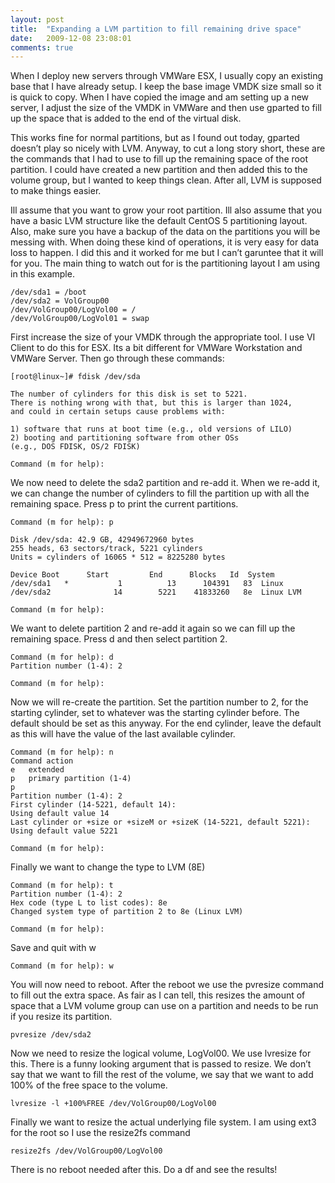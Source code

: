 ```yaml
---
layout: post
title:  "Expanding a LVM partition to fill remaining drive space"
date:   2009-12-08 23:08:01
comments: true
---
```


When I deploy new servers through VMWare ESX, I usually copy an existing base that I have already setup. I keep the base image VMDK size small so it is quick to copy. When I have copied the image and am setting up a new server, I adjust the size of the VMDK in VMWare and then use gparted to fill up the space that is added to the end of the virtual disk.

This works fine for normal partitions, but as I found out today, gparted doesn’t play so nicely with LVM. Anyway, to cut a long story short, these are the commands that I had to use to fill up the remaining space of the root partition. I could have created a new partition and then added this to the volume group, but I wanted to keep things clean. After all, LVM is supposed to make things easier.

Ill assume that you want to grow your root partition. Ill also assume that you have a basic LVM structure like the default CentOS 5 partitioning layout. Also, make sure you have a backup of the data on the partitions you will be messing with. When doing these kind of operations, it is very easy for data loss to happen. I did this and it worked for me but I can’t garuntee that it will for you. The main thing to watch out for is the partitioning layout I am using in this example.

    /dev/sda1 = /boot
    /dev/sda2 = VolGroup00
    /dev/VolGroup00/LogVol00 = /
    /dev/VolGroup00/LogVol01 = swap

First increase the size of your VMDK through the appropriate tool. I use VI Client to do this for ESX. Its a bit different for VMWare Workstation and VMWare Server. Then go through these commands:

    [root@linux~]# fdisk /dev/sda

    The number of cylinders for this disk is set to 5221.
    There is nothing wrong with that, but this is larger than 1024,
    and could in certain setups cause problems with:

    1) software that runs at boot time (e.g., old versions of LILO)
    2) booting and partitioning software from other OSs
    (e.g., DOS FDISK, OS/2 FDISK)

    Command (m for help):

We now need to delete the sda2 partition and re-add it. When we re-add it, we can change the number of cylinders to fill the partition up with all the remaining space. Press p to print the current partitions.

    Command (m for help): p

    Disk /dev/sda: 42.9 GB, 42949672960 bytes
    255 heads, 63 sectors/track, 5221 cylinders
    Units = cylinders of 16065 * 512 = 8225280 bytes

    Device Boot      Start         End      Blocks   Id  System
    /dev/sda1   *           1          13      104391   83  Linux
    /dev/sda2              14        5221    41833260   8e  Linux LVM

    Command (m for help):

We want to delete partition 2 and re-add it again so we can fill up the remaining space. Press d and then select partition 2.

    Command (m for help): d
    Partition number (1-4): 2

    Command (m for help):

Now we will re-create the partition. Set the partition number to 2, for the starting cylinder, set to whatever was the starting cylinder before. The default should be set as this anyway. For the end cylinder, leave the default as this will have the value of the last available cylinder.

    Command (m for help): n
    Command action
    e   extended
    p   primary partition (1-4)
    p
    Partition number (1-4): 2
    First cylinder (14-5221, default 14):
    Using default value 14
    Last cylinder or +size or +sizeM or +sizeK (14-5221, default 5221):
    Using default value 5221

    Command (m for help):

Finally we want to change the type to LVM (8E)

    Command (m for help): t
    Partition number (1-4): 2
    Hex code (type L to list codes): 8e
    Changed system type of partition 2 to 8e (Linux LVM)

    Command (m for help):

Save and quit with w

    Command (m for help): w

You will now need to reboot. After the reboot we use the pvresize command to fill out the extra space. As fair as I can tell, this resizes the amount of space that a LVM volume group can use on a partition and needs to be run if you resize its partition.

    pvresize /dev/sda2

Now we need to resize the logical volume, LogVol00. We use lvresize for this. There is a funny looking argument that is passed to resize. We don’t say that we want to fill the rest of the volume, we say that we want to add 100% of the free space to the volume.

    lvresize -l +100%FREE /dev/VolGroup00/LogVol00

Finally we want to resize the actual underlying file system. I am using ext3 for the root so I use the resize2fs command

    resize2fs /dev/VolGroup00/LogVol00

There is no reboot needed after this. Do a df and see the results!